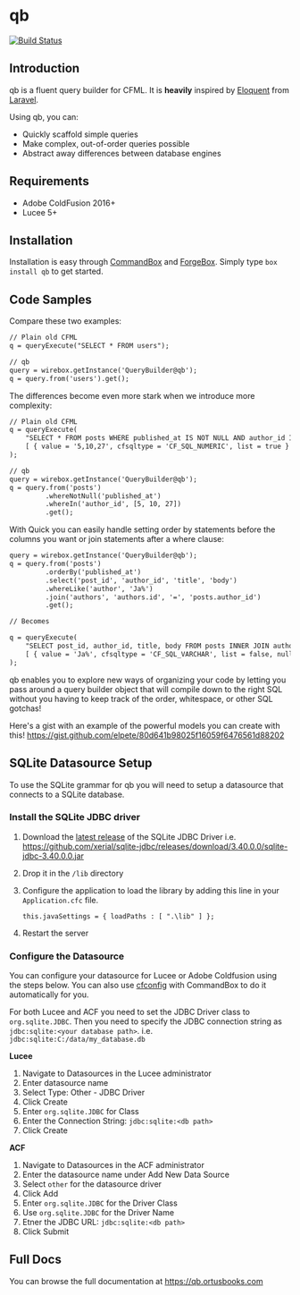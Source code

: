 # qb
[![Build Status](https://img.shields.io/travis/coldbox-modules/qb/master.svg?style=flat-square)](https://travis-ci.org/coldbox-modules/qb)

## Introduction

qb is a fluent query builder for CFML.  It is **heavily** inspired by [Eloquent](https://laravel.com/docs/5.3/eloquent) from [Laravel](https://laravel.com/).

Using qb, you can:

+ Quickly scaffold simple queries
+ Make complex, out-of-order queries possible
+ Abstract away differences between database engines

## Requirements

+ Adobe ColdFusion 2016+
+ Lucee 5+

## Installation

Installation is easy through [CommandBox](https://www.ortussolutions.com/products/commandbox) and [ForgeBox](https://www.coldbox.org/forgebox).  Simply type `box install qb` to get started.

## Code Samples

Compare these two examples:

```cfc
// Plain old CFML
q = queryExecute("SELECT * FROM users");

// qb
query = wirebox.getInstance('QueryBuilder@qb');
q = query.from('users').get();
```

The differences become even more stark when we introduce more complexity:

```cfc
// Plain old CFML
q = queryExecute(
    "SELECT * FROM posts WHERE published_at IS NOT NULL AND author_id IN ?",
    [ { value = '5,10,27', cfsqltype = 'CF_SQL_NUMERIC', list = true } ]
);

// qb
query = wirebox.getInstance('QueryBuilder@qb');
q = query.from('posts')
         .whereNotNull('published_at')
         .whereIn('author_id', [5, 10, 27])
         .get();
```

With Quick you can easily handle setting order by statements before the columns you want or join statements after a where clause:

```cfc
query = wirebox.getInstance('QueryBuilder@qb');
q = query.from('posts')
         .orderBy('published_at')
         .select('post_id', 'author_id', 'title', 'body')
         .whereLike('author', 'Ja%')
         .join('authors', 'authors.id', '=', 'posts.author_id')
         .get();

// Becomes

q = queryExecute(
    "SELECT post_id, author_id, title, body FROM posts INNER JOIN authors ON authors.id = posts.author_id WHERE author LIKE ? ORDER BY published_at",
    [ { value = 'Ja%', cfsqltype = 'CF_SQL_VARCHAR', list = false, null = false } ]
);
```

qb enables you to explore new ways of organizing your code by letting you pass around a query builder object that will compile down to the right SQL without you having to keep track of the order, whitespace, or other SQL gotchas!

Here's a gist with an example of the powerful models you can create with this!
https://gist.github.com/elpete/80d641b98025f16059f6476561d88202

## SQLite Datasource Setup

To use the SQLite grammar for qb you will need to setup a datasource that connects to a SQLite database.

### Install the SQLite JDBC driver

1. Download the [latest release](https://github.com/xerial/sqlite-jdbc/releases) of the SQLite JDBC Driver i.e. https://github.com/xerial/sqlite-jdbc/releases/download/3.40.0.0/sqlite-jdbc-3.40.0.0.jar
2. Drop it in the `/lib` directory
3. Configure the application to load the library by adding this line in your `Application.cfc` file.

    ```
    this.javaSettings = { loadPaths : [ ".\lib" ] };
    ```
4. Restart the server

### Configure the Datasource

You can configure your datasource for Lucee or Adobe Coldfusion using the steps below. You can also use [cfconfig](https://cfconfig.ortusbooks.com/using-the-cli/installation) with CommandBox to do it automatically for you. 

For both Lucee and ACF you need to set the JDBC Driver class to `org.sqlite.JDBC`. Then you need to specify the JDBC connection string as `jdbc:sqlite:<your database path>`. i.e. `jdbc:sqlite:C:/data/my_database.db`

**Lucee**
1. Navigate to Datasources in the Lucee administrator
2. Enter datasource name
3. Select Type: Other - JDBC Driver 
4. Click Create
5. Enter `org.sqlite.JDBC` for Class
6. Enter the Connection String: `jdbc:sqlite:<db path>`
7. Click Create

**ACF**
1. Navigate to Datasources in the ACF administrator
2. Enter the datasource name under Add New Data Source
3. Select `other` for the datasource driver
4. Click Add
5. Enter `org.sqlite.JDBC` for the Driver Class
6. Use `org.sqlite.JDBC` for the Driver Name
7. Etner the JDBC URL: `jdbc:sqlite:<db path>`
8. Click Submit


## Full Docs

You can browse the full documentation at https://qb.ortusbooks.com

